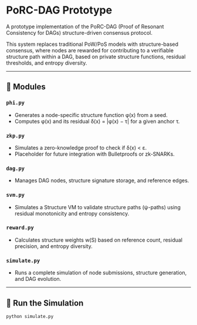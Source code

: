# PoRC-DAG Prototype

A prototype implementation of the PoRC-DAG (Proof of Resonant Consistency for DAGs) structure-driven consensus protocol.

This system replaces traditional PoW/PoS models with structure-based consensus, where nodes are rewarded for contributing to a verifiable structure path within a DAG, based on private structure functions, residual thresholds, and entropy diversity.

---

## 🔧 Modules

### `phi.py`
- Generates a node-specific structure function φ(x) from a seed.
- Computes φ(x) and its residual δ(x) = |φ(x) − τ| for a given anchor τ.

### `zkp.py`
- Simulates a zero-knowledge proof to check if δ(x) < ε.
- Placeholder for future integration with Bulletproofs or zk-SNARKs.

### `dag.py`
- Manages DAG nodes, structure signature storage, and reference edges.

### `svm.py`
- Simulates a Structure VM to validate structure paths (ψ-paths) using residual monotonicity and entropy consistency.

### `reward.py`
- Calculates structure weights w(S) based on reference count, residual precision, and entropy diversity.

### `simulate.py`
- Runs a complete simulation of node submissions, structure generation, and DAG evolution.

---

## 🧪 Run the Simulation

```bash
python simulate.py
